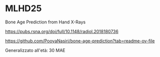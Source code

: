# MLHD25
Bone Age Prediction from Hand X-Rays

https://pubs.rsna.org/doi/full/10.1148/radiol.2018180736

https://github.com/PooyaNasiri/bone-age-prediction?tab=readme-ov-file

Generalizzato all'età: 30 MAE
